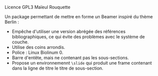 Licence GPL3
Maïeul Rouquette

Un package permettant de mettre en forme un Beamer inspiré du thème Berlin :
* Empêche d'utiliser une version abrégée des références bibliographiques, ce qui évite des problèmes avec le système de couche.
* Utilise des coins arrondis.
* Police : Linux Biolinum 0.
* Barre d'entête, mais ne contenant pas les sous-sections.
* Propose un environnemennt `\slide` qui produit une frame contenant dans la ligne de titre le titre de sous-section.
